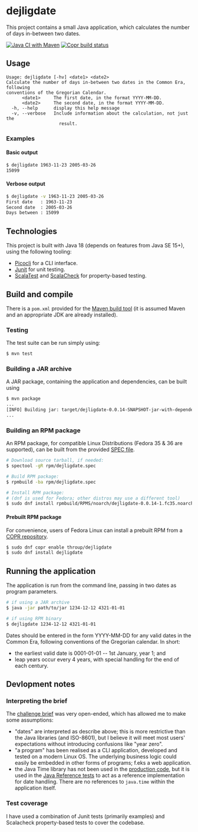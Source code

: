 # dejligdate

This project contains a small Java application, which calculates the number of days in-between two dates.

[![Java CI with Maven](https://github.com/throup/dejligdate/actions/workflows/maven.yml/badge.svg)](https://github.com/throup/dejligdate/actions/workflows/maven.yml)
[![Copr build status](https://copr.fedorainfracloud.org/coprs/throup/dejligdate/package/dejligdate/status_image/last_build.png)](https://copr.fedorainfracloud.org/coprs/throup/dejligdate/package/dejligdate/)

## Usage
```
Usage: dejligdate [-hv] <date1> <date2>
Calculate the number of days in-between two dates in the Common Era, following
conventions of the Gregorian Calendar.
      <date1>     The first date, in the format YYYY-MM-DD.
      <date2>     The second date, in the format YYYY-MM-DD.
  -h, --help      display this help message
  -v, --verbose   Include information about the calculation, not just the
                    result.
```

### Examples

#### Basic output
```sh
$ dejligdate 1963-11-23 2005-03-26
15099
```

#### Verbose output
```sh
$ dejligdate -v 1963-11-23 2005-03-26
First date   : 1963-11-23
Second date  : 2005-03-26
Days between : 15099
```

## Technologies
This project is built with Java 18 (depends on features from Java SE 15+), using the following tooling:

- [Picocli](https://picocli.info/) for a CLI interface.
- [Junit](https://junit.org/) for unit testing.
- [ScalaTest](https://www.scalatest.org/) and [ScalaCheck](https://scalacheck.org/) for property-based testing.

## Build and compile
There is a `pom.xml` provided for the [Maven build tool](https://maven.apache.org/) (it is assumed Maven and an appropriate JDK are already installed).

### Testing
The test suite can be run simply using:

```sh
$ mvn test
```

### Building a JAR archive
A JAR package, containing the application and dependencies, can be built using

```sh
$ mvn package
...
[INFO] Building jar: target/dejligdate-0.0.14-SNAPSHOT-jar-with-dependencies.jar
...
```

### Building an RPM package
An RPM package, for compatible Linux Distributions (Fedora 35 & 36 are supported), can be built from the provided [SPEC file](rpm/dejligdate.spec).

```sh
# Download source tarball, if needed:
$ spectool -gR rpm/dejligdate.spec

# Build RPM package:
$ rpmbuild -ba rpm/dejligdate.spec

# Install RPM package:
# (dnf is used for Fedora; other distros may use a different tool)
$ sudo dnf install rpmbuild/RPMS/noarch/dejligdate-0.0.14-1.fc35.noarch.rpm
```

#### Prebuilt RPM package
For convenience, users of Fedora Linux can install a prebuilt RPM from a [COPR repository](https://copr.fedorainfracloud.org/coprs/throup/dejligdate/).

```sh
$ sudo dnf copr enable throup/dejligdate
$ sudo dnf install dejligdate
```

## Running the application
The application is run from the command line, passing in two dates as program parameters.

```sh
# if using a JAR archive
$ java -jar path/to/jar 1234-12-12 4321-01-01

# if using RPM binary
$ dejligdate 1234-12-12 4321-01-01
```

Dates should be entered in the form YYYY-MM-DD for any valid dates in the Common Era, following conventions of the Gregorian calendar.
In short:
- the earliest valid date is 0001-01-01 -- 1st January, year 1; and
- leap years occur every 4 years, with special handling for the end of each century.

## Devlopment notes
### Interpreting the brief
The [challenge brief](challenge.md) was very open-ended, which has allowed me to make some assumptions:

- "dates" are interpreted as describe above; this is more restrictive than the Java libraries (and ISO-8601), but I believe it will meet most users' expectations without introducing confusions like "year zero".
- "a program" has been realised as a CLI application, developed and tested on a modern Linux OS. The underlying business logic could easily be embedded in other forms of programs; f.eks a web application.
- the Java Time library has not been used in the [production code](src/main), but it is used in the [Java Reference tests](src/test/scala/eu/throup/dejligdate/JavaReferencePropertyTests.scala) to act as a reference implementation for date handling. There are no references to `java.time` within the application itself. 

### Test coverage
I have used a combination of Junit tests (primarily examples) and Scalacheck property-based tests to cover the codebase.
